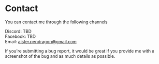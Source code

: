 # Contact

You can contact me through the following channels

Discord: TBD  
Facebook: TBD  
Email: aister.pendragon@gmail.com  
  
If you're submitting a bug report, it would be great if you provide me with a screenshot of the bug and as much details as possible.

